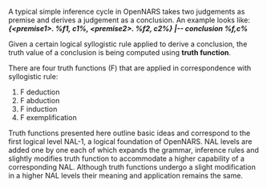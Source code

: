 A typical simple inference cycle in OpenNARS takes two judgements as premise and derives a judgement as a conclusion. An example looks like:<br/>
**_{\<premise1\>. %f1, c1%, \<premise2\>. %f2, c2%} |-- conclusion %f,c%_**

Given a certain logical syllogistic rule applied to derive a conclusion, the truth value of a conclusion is being computed using **truth function**.  

There are four truth functions (F) that are applied in correspondence with syllogistic rule:
1. F deduction
2. F abduction
3. F induction
4. F exemplification

Truth functions presented here outline basic ideas and correspond to the first logical level NAL-1, a logical foundation of OpenNARS. NAL levels are added one by one each of which expands the grammar, inference rules and slightly modifies truth function to accommodate a higher capability of a corresponding NAL. Although truth functions undergo a slight modification in a higher NAL levels their meaning and application remains the same. 
 